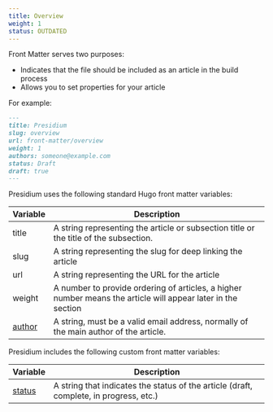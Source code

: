 ```yaml
---
title: Overview
weight: 1
status: OUTDATED
---
```


Front Matter serves two purposes:

- Indicates that the file should be included as an article in the build process
- Allows you to set properties for your article

For example:

```md
---
title: Presidium
slug: overview
url: front-matter/overview
weight: 1
authors: someone@example.com
status: Draft
draft: true
---
```
  
Presidium uses the following standard Hugo front matter variables:

| **Variable** | **Description** |
|--------------|-----------------|
| title | A string representing the article or subsection title or the title of the subsection. |
| slug | A string representing the slug for deep linking the article |
| url | A string representing the URL for the article |
| weight | A number to provide ordering of articles, a higher number means the article will appear later in the section |
| [author](#authors) | A string, must be a valid email address, normally of the main author of the article. |

Presidium includes the following custom front matter variables:

| **Variable** | **Description** |
|--------------|-----------------|
| [status](#statuses) | A string that indicates the status of the article (draft, complete, in progress, etc.) |
